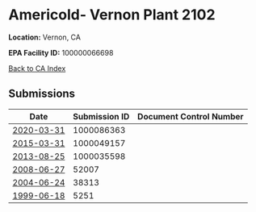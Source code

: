 # Americold- Vernon Plant 2102

**Location:** Vernon, CA

**EPA Facility ID:** 100000066698

[Back to CA Index](../../index.md)

## Submissions

| Date | Submission ID | Document Control Number |
|------|--------------|-------------------------|
| [2020-03-31](submissions/1000086363.md) | 1000086363 |  |
| [2015-03-31](submissions/1000049157.md) | 1000049157 |  |
| [2013-08-25](submissions/1000035598.md) | 1000035598 |  |
| [2008-06-27](submissions/52007.md) | 52007 |  |
| [2004-06-24](submissions/38313.md) | 38313 |  |
| [1999-06-18](submissions/5251.md) | 5251 |  |
